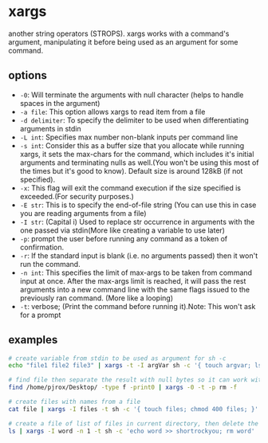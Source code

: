 # xargs
another string operators (STROPS). xargs works with a command's argument, manipulating it before being used as an argument for some command.

## options
- `-0`: Will terminate the arguments with null character (helps to handle spaces in the argument)
- `-a file`: This option allows xargs to read item from a file
- `-d delimiter`: To specify the delimiter to be used when differentiating arguments in stdin
- `-L int`: Specifies max number non-blank inputs per command line
- `-s int`: Consider this as a buffer size that you allocate while running xargs, it sets the max-chars for the command, which includes it's initial arguments and terminating nulls as well.(You won't be using this most of the times but it's good to know). Default size is around 128kB (if not specified).
- `-x`: This flag will exit the command execution if the size specified is exceeded.(For security purposes.)
- `-E str`: This is to specify the end-of-file string (You can use this in case you are reading arguments from a file)
- `-I str`: (Capital i) Used to replace str occurrence in arguments with the one passed via stdin(More like creating a variable to use later)
- `-p`: prompt the user before running any command as a token of confirmation.
- `-r`: If the standard input is blank (i.e. no arguments passed) then it won't run the command.
- `-n int`: This specifies the limit of max-args to be taken from command input at once. After the max-args limit is reached, it will pass the rest arguments into a new command line with the same flags issued to the previously ran command. (More like a looping) 
- `-t`: verbose; (Print the command before running it).Note: This won't ask for a prompt

## examples
```bash
# create variable from stdin to be used as argument for sh -c
echo "file1 file2 file3" | xargs -t -I argVar sh -c '{ touch argvar; ls -l argVar; }'

# find file then separate the result with null bytes so it can work with spaces in the arguments, then pass it to rm -f
find /home/pjrox/Desktop/ -type f -print0 | xargs -0 -t -p rm -f

# create files with names from a file
cat file | xargs -I files -t sh -c '{ touch files; chmod 400 files; }'

# create a file of list of files in current directory, then delete the files
ls | xargs -I word -n 1 -t sh -c 'echo word >> shortrockyou; rm word'
```